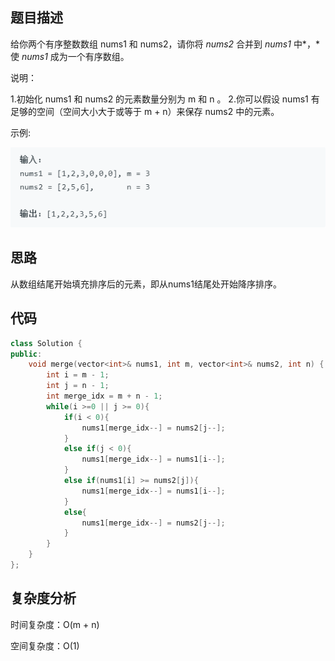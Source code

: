 ## 题目描述

给你两个有序整数数组 nums1 和 nums2，请你将 *nums2* 合并到 *nums1* 中*，*使 *nums1* 成为一个有序数组。

说明：

1.初始化 nums1 和 nums2 的元素数量分别为 m 和 n 。
2.你可以假设 nums1 有足够的空间（空间大小大于或等于 m + n）来保存 nums2 中的元素。

示例:

![image-20200501203755864](./image/image-20200501203755864.png)

## 思路

从数组结尾开始填充排序后的元素，即从nums1结尾处开始降序排序。

## 代码

```cpp
class Solution {
public:
    void merge(vector<int>& nums1, int m, vector<int>& nums2, int n) {
        int i = m - 1;
        int j = n - 1;
        int merge_idx = m + n - 1;
        while(i >=0 || j >= 0){
            if(i < 0){
                nums1[merge_idx--] = nums2[j--];
            }
            else if(j < 0){
                nums1[merge_idx--] = nums1[i--];
            }
            else if(nums1[i] >= nums2[j]){
                nums1[merge_idx--] = nums1[i--];
            }
            else{
                nums1[merge_idx--] = nums2[j--];
            }
        }
    }
};
```

## 复杂度分析

时间复杂度：O(m + n)

空间复杂度：O(1)
